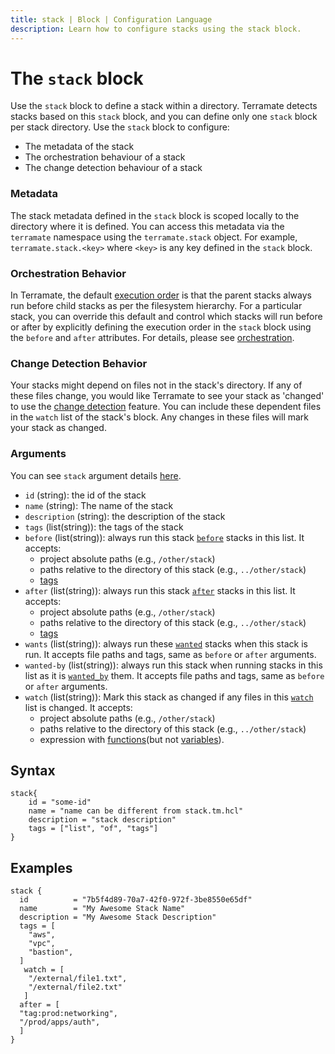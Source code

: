 ```yaml
---
title: stack | Block | Configuration Language
description: Learn how to configure stacks using the stack block.
---
```


# The `stack` block

Use the `stack` block to define a stack within a directory. Terramate detects stacks based on this `stack` block, and you can define only one `stack` block per stack directory. Use the `stack` block to configure:
- The metadata of the stack
- The orchestration behaviour of a stack
- The change detection behaviour of a stack

### Metadata

The stack metadata defined in the `stack` block is scoped locally to the directory where it is defined. You can access this metadata via the `terramate` namespace using the `terramate.stack` object. For example, `terramate.stack.<key>` where `<key>` is any key defined in the `stack` block.

### Orchestration Behavior

In Terramate, the default [execution order](../../orchestration/index.md#default-order-of-execution) is that the parent stacks always run before child stacks as per the filesystem hierarchy. For a particular stack, you can override this default and control which stacks will run before or after by explicitly defining the execution order in the `stack` block using the `before` and `after` attributes. For details, please see [orchestration](../../orchestration/index.md).

### Change Detection Behavior

Your stacks might depend on files not in the stack's directory. If any of these files change, you would like Terramate to see your stack as 'changed' to use the [change detection](../../change-detection/index.md) feature.
You can include these dependent files in the `watch` list of the stack's block. Any changes in these files will mark your stack as changed.

### Arguments

You can see `stack` argument details [here](../../stacks/configuration.md#general-stack-metadata).

- `id` (string): the id of the stack
- `name` (string): The name of the stack
- `description` (string): the description of the stack
- `tags` (list(string)): the tags of the stack
- `before` (list(string)): always run this stack [`before`](../../stacks/configuration.md#before) stacks in this list. It accepts: 
  - project absolute paths (e.g., `/other/stack`)
  - paths relative to the directory of this stack (e.g., `../other/stack`)
  - [tags](../../orchestration/tag-filter.md)
- `after` (list(string)): always run this stack [`after`](../../stacks/configuration.md#after) stacks in this list. It accepts: 
  - project absolute paths (e.g., `/other/stack`)
  - paths relative to the directory of this stack (e.g., `../other/stack`)
  - [tags](../../orchestration/tag-filter.md)
- `wants` (list(string)): always run these [`wanted`](../../stacks//configuration.md#wants) stacks when this stack is run. It accepts file paths and tags, same as `before` or `after` arguments.
- `wanted-by` (list(string)): always run this stack when running stacks in this list as it is [`wanted_by`](../../stacks//configuration.md#wanted_by) them. It accepts file paths and tags, same as `before` or `after` arguments.
- `watch` (list(string)): Mark this stack as changed if any files in this [`watch`](../../stacks/configuration.md#watch) list is changed. It accepts: 
  - project absolute paths (e.g., `/other/stack`)
  - paths relative to the directory of this stack (e.g., `../other/stack`)
  - expression with [functions](../functions/index.md)(but not [variables](../variables/index.md)).

## Syntax

```hcl
stack{
    id = "some-id"
    name = "name can be different from stack.tm.hcl"
    description = "stack description"
    tags = ["list", "of", "tags"]
}
```
## Examples

```hcl
stack {
  id          = "7b5f4d89-70a7-42f0-972f-3be8550e65df"
  name        = "My Awesome Stack Name"
  description = "My Awesome Stack Description"
  tags = [
    "aws",
    "vpc",
    "bastion",
  ]
   watch = [
    "/external/file1.txt",
    "/external/file2.txt"
   ]
  after = [
  "tag:prod:networking",
  "/prod/apps/auth",
  ]
}
```